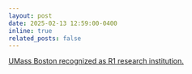 ```yaml
---
layout: post
date: 2025-02-13 12:59:00-0400
inline: true
related_posts: false
---
```


<a href="https://www.umb.edu/news/recent-news/umass-boston-is-named--top-tier-research-university/">UMass Boston recognized as R1 research institution.</a>
